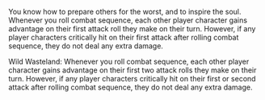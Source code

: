 You know how to prepare others for the worst, and to inspire the soul. Whenever you roll combat sequence, each other player character gains advantage on their first attack roll they make on their turn. However, if any player characters critically hit on their first attack after rolling combat sequence, they do not deal any extra damage. 

Wild Wasteland: Whenever you roll combat sequence, each other player character gains advantage on their first two attack rolls they make on their turn. However, if any player characters critically hit on their first or second attack after rolling combat sequence, they do not deal any extra damage.